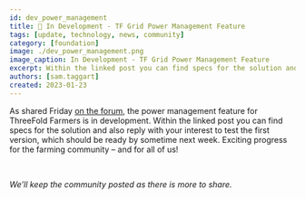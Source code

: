 ```yaml
---
id: dev_power_management
title: 👷 In Development - TF Grid Power Management Feature
tags: [update, technology, news, community]
category: [foundation]
image: ./dev_power_management.png
image_caption: In Development - TF Grid Power Management Feature
excerpt: Within the linked post you can find specs for the solution and also reply with your interest to test the first version...
authors: [sam.taggart]
created: 2023-01-23
---
```


As shared Friday [on the forum](https://forum.threefold.io/t/tfgrid-power-management-feature-for-3-8-1/3721), the power management feature for ThreeFold Farmers is in development. Within the linked post you can find specs for the solution and also reply with your interest to test the first version, which should be ready by sometime next week. Exciting progress for the farming community – and for all of us!

<br/>

*We’ll keep the community posted as there is more to share.*
